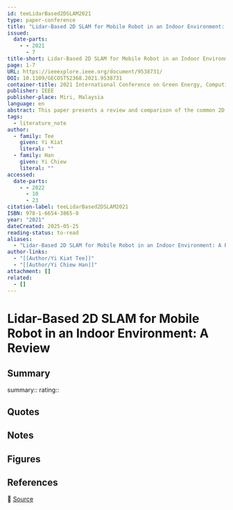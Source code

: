 ```yaml
---
id: teeLidarBased2DSLAM2021
type: paper-conference
title: "Lidar-Based 2D SLAM for Mobile Robot in an Indoor Environment: A Review"
issued:
  date-parts:
    - - 2021
      - 7
title-short: Lidar-Based 2D SLAM for Mobile Robot in an Indoor Environment
page: 1-7
URL: https://ieeexplore.ieee.org/document/9538731/
DOI: 10.1109/GECOST52368.2021.9538731
container-title: 2021 International Conference on Green Energy, Computing and Sustainable Technology (GECOST)
publisher: IEEE
publisher-place: Miri, Malaysia
language: en
abstract: This paper presents a review and comparison of the common 2D SLAM (Simultaneous Localization and Mapping) systems in an indoor static environment, by utilizing the ROS-based SLAM libraries on a experimental mobile robot equipped with a 2D LIDAR module, IMU and wheel encoders. The three common algorithms (GMapping, Hector-SLAM, Google Cartographer) are the metrical map generating approaches of SLAM, which are categorized as ﬁlter-based or graph-based SLAM. The experimental results are acquired from the similar robot trajectory in both the simulated and real-world environment for further analysis under different circumstances. Overall, this paper describes the strength and weaknesses of the algorithms and visualizes the differences in terms of constructed maps, as it is mandatory to select the most appropriate system according to the intended application, as well as to identify the potential direction of optimization in the future.
tags:
  - literature_note
author:
  - family: Tee
    given: Yi Kiat
    literal: ""
  - family: Han
    given: Yi Chiew
    literal: ""
accessed:
  date-parts:
    - - 2022
      - 10
      - 23
citation-label: teeLidarBased2DSLAM2021
ISBN: 978-1-6654-3865-0
year: "2021"
dateCreated: 2025-05-25
reading-status: to-read
aliases:
  - "Lidar-Based 2D SLAM for Mobile Robot in an Indoor Environment: A Review"
author-links:
  - "[[Author/Yi Kiat Tee]]"
  - "[[Author/Yi Chiew Han]]"
attachment: []
related:
  - []
---
```


# Lidar-Based 2D SLAM for Mobile Robot in an Indoor Environment: A Review

## Summary
summary::
rating::

## Quotes

## Notes

## Figures

## References

🔗 [Source](https://ieeexplore.ieee.org/document/9538731/)

